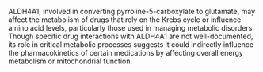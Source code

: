 ALDH4A1, involved in converting pyrroline-5-carboxylate to glutamate, may affect the metabolism of drugs that rely on the Krebs cycle or influence amino acid levels, particularly those used in managing metabolic disorders. Though specific drug interactions with ALDH4A1 are not well-documented, its role in critical metabolic processes suggests it could indirectly influence the pharmacokinetics of certain medications by affecting overall energy metabolism or mitochondrial function.